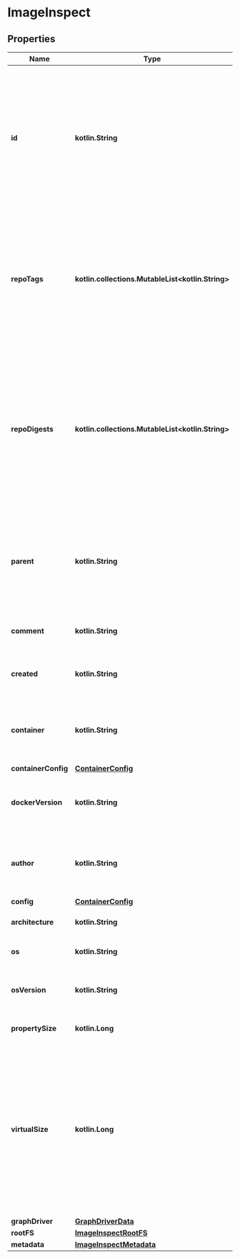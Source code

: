 
# ImageInspect

## Properties
Name | Type | Description | Notes
------------ | ------------- | ------------- | -------------
**id** | **kotlin.String** | ID is the content-addressable ID of an image.  This identifier is a content-addressable digest calculated from the image&#39;s configuration (which includes the digests of layers used by the image).  Note that this digest differs from the &#x60;RepoDigests&#x60; below, which holds digests of image manifests that reference the image.  |  [optional]
**repoTags** | **kotlin.collections.MutableList&lt;kotlin.String&gt;** | List of image names/tags in the local image cache that reference this image.  Multiple image tags can refer to the same image, and this list may be empty if no tags reference the image, in which case the image is \&quot;untagged\&quot;, in which case it can still be referenced by its ID.  |  [optional]
**repoDigests** | **kotlin.collections.MutableList&lt;kotlin.String&gt;** | List of content-addressable digests of locally available image manifests that the image is referenced from. Multiple manifests can refer to the same image.  These digests are usually only available if the image was either pulled from a registry, or if the image was pushed to a registry, which is when the manifest is generated and its digest calculated.  |  [optional]
**parent** | **kotlin.String** | ID of the parent image.  Depending on how the image was created, this field may be empty and is only set for images that were built/created locally. This field is empty if the image was pulled from an image registry.  |  [optional]
**comment** | **kotlin.String** | Optional message that was set when committing or importing the image.  |  [optional]
**created** | **kotlin.String** | Date and time at which the image was created, formatted in [RFC 3339](https://www.ietf.org/rfc/rfc3339.txt) format with nano-seconds.  |  [optional]
**container** | **kotlin.String** | The ID of the container that was used to create the image.  Depending on how the image was created, this field may be empty.  |  [optional]
**containerConfig** | [**ContainerConfig**](ContainerConfig.md) |  |  [optional]
**dockerVersion** | **kotlin.String** | The version of Docker that was used to build the image.  Depending on how the image was created, this field may be empty.  |  [optional]
**author** | **kotlin.String** | Name of the author that was specified when committing the image, or as specified through MAINTAINER (deprecated) in the Dockerfile.  |  [optional]
**config** | [**ContainerConfig**](ContainerConfig.md) |  |  [optional]
**architecture** | **kotlin.String** | Hardware CPU architecture that the image runs on.  |  [optional]
**os** | **kotlin.String** | Operating System the image is built to run on.  |  [optional]
**osVersion** | **kotlin.String** | Operating System version the image is built to run on (especially for Windows).  |  [optional]
**propertySize** | **kotlin.Long** | Total size of the image including all layers it is composed of.  |  [optional]
**virtualSize** | **kotlin.Long** | Total size of the image including all layers it is composed of.  In versions of Docker before v1.10, this field was calculated from the image itself and all of its parent images. Docker v1.10 and up store images self-contained, and no longer use a parent-chain, making this field an equivalent of the Size field.  This field is kept for backward compatibility, but may be removed in a future version of the API.  |  [optional]
**graphDriver** | [**GraphDriverData**](GraphDriverData.md) |  |  [optional]
**rootFS** | [**ImageInspectRootFS**](ImageInspectRootFS.md) |  |  [optional]
**metadata** | [**ImageInspectMetadata**](ImageInspectMetadata.md) |  |  [optional]



